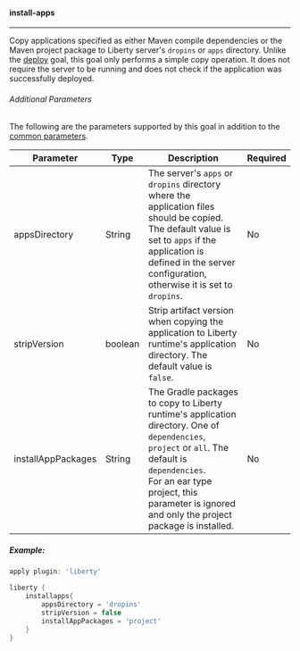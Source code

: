 #### install-apps
---
Copy applications specified as either Maven compile dependencies or the Maven project package to Liberty server's `dropins` or `apps` directory. Unlike the [deploy](deploy.md#deploy) goal, this goal only performs a simple copy operation. It does not require the server to be running and does not check if the application was successfully deployed. 

###### Additional Parameters

The following are the parameters supported by this goal in addition to the [common parameters](common-parameters.md#common-parameters).

| Parameter | Type | Description | Required |
| --------  | ---- | ----------- | -------  |
| appsDirectory | String | The server's `apps` or `dropins` directory where the application files should be copied. The default value is set to `apps` if the application is defined in the server configuration, otherwise it is set to `dropins`.  | No |
| stripVersion | boolean | Strip artifact version when copying the application to Liberty runtime's application directory. The default value is `false`. | No |
| installAppPackages | String | The Gradle packages to copy to Liberty runtime's application directory. One of `dependencies`, `project` or `all`. The default is `dependencies`.<br>For an ear type project, this parameter is ignored and only the project package is installed. | No |

##### Example: 

```groovy
apply plugin: 'liberty'

liberty {
    installapps{
        appsDirectory = 'dropins'
        stripVersion = false
        installAppPackages = 'project'
    }
} 
```